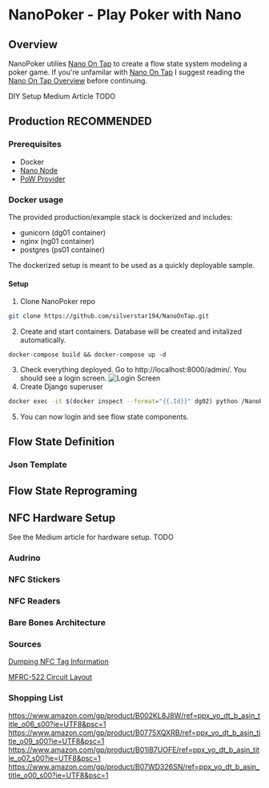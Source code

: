 # NanoPoker - Play Poker with Nano
## Overview
NanoPoker utilies [Nano On Tap](https://github.com/silverstar194/NanoOnTap) to create a flow state system modeling a poker game.
If you're unfamilar with [Nano On Tap](https://github.com/silverstar194/NanoOnTap) I suggest reading the [Nano On Tap Overview](https://github.com/silverstar194/NanoOnTap) before continuing.

DIY Setup Medium Article TODO


## Production **RECOMMENDED**
### Prerequisites
* Docker
* [Nano Node](https://docs.nano.org/running-a-node/node-setup/)
* [PoW Provider](https://nanocenter.org/projects/dpow) 

### Docker usage 
The provided production/example stack is dockerized and includes:
* gunicorn (dg01 container)
* nginx (ng01 container)
* postgres (ps01 container)

The dockerized setup is meant to be used as a quickly deployable sample.

#### Setup
1. Clone NanoPoker repo
```sh
git clone https://github.com/silverstar194/NanoOnTap.git
```
2. Create and start containers. Database will be created and initalized automatically.
```sd
docker-compose build && docker-compose up -d
```
3. Check everything deployed. Go to http://localhost:8000/admin/. You should see a login screen.
![Login Screen](https://i.imgur.com/OFRk9Dg.png)
4. Create Django superuser
```sh
docker exec -it $(docker inspect --format="{{.Id}}" dg02) python /NanoPoker/manage.py createsuperuser
```
5. You can now login and see flow state components.

## Flow State Definition
### Json Template

## Flow State Reprograming

## NFC Hardware Setup
See the Medium article for hardware setup. TODO

### Audrino
### NFC Stickers
### NFC Readers

### Bare Bones Architecture

### Sources
[Dumping NFC Tag Information](https://playground.arduino.cc/Learning/MFRC522/)

[MFRC-522 Circuit Layout](https://randomnerdtutorials.com/security-access-using-mfrc522-rfid-reader-with-arduino/)

### Shopping List
https://www.amazon.com/gp/product/B002KL8J8W/ref=ppx_yo_dt_b_asin_title_o06_s00?ie=UTF8&psc=1
https://www.amazon.com/gp/product/B0775XQXRB/ref=ppx_yo_dt_b_asin_title_o09_s00?ie=UTF8&psc=1
https://www.amazon.com/gp/product/B01IB7UOFE/ref=ppx_yo_dt_b_asin_title_o07_s00?ie=UTF8&psc=1
https://www.amazon.com/gp/product/B07WD326SN/ref=ppx_yo_dt_b_asin_title_o00_s00?ie=UTF8&psc=1
